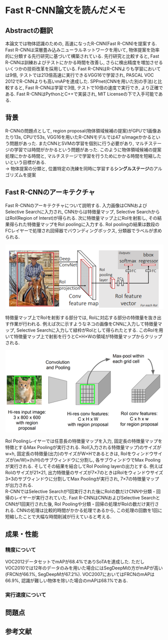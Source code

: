 # Fast R-CNN論文を読んだメモ

## Abstractの翻訳
本論文では物体認識のための, 高速になったR-CNN(Fast R-CNN)を提案する. Fast R-CNNは深層畳み込みニューラルネットワークを用いて, 物体提案を効率的に分類する先行研究に基づいて構築されている.
先行研究と比較すると, Fast R-CNNは訓練およびテストにかかる時間を改善し, さらに検出精度を増加させるいくつかの技術改革を採用している. Fast R-CNNはR-CNNよりも学習においては9倍, テストでは213倍高速に実行できるVGG16で学習され, PASCAL VOC 2012でR-CNNよりも高いmAPを達成した. SPPnet(CNNを用いた別の手法)と比較すると, Fast R-CNNは学習で3倍, テストで10倍の速度で実行でき, より正確である. Fast R-CNNはPythonとC++で実装され, MIT Licenseの下で入手可能である. 

## 背景
R-CNNの問題点として, region proposal(物体領域候補の提案)がGPUで1画像あたり13s, CPUで53s, VGG16を用いたR-CNNモデルでは47 s/imageかかるという問題があった. またCNNとSVMの学習を個別に行う必要があり, マルチステージの学習では時間がかかるという問題があった. このように物体領域候補の提案処理にかかる時間と, マルチステージで学習を行うためにかかる時間を短縮したいという目標がある.   
→ 物体提案の分類と, 位置特定の洗練を同時に学習する**シングルステージ**のアルゴリズムを提案

## Fast R-CNNのアーキテクチャ
Fast R-CNNのアーキテクチャについて説明する. 入力画像はCNNおよびSelective Searchに入力され, CNNからは特徴量マップ, Selective SearchからはRoI(Region of Interst)が得られる. 次に特徴量マップ上にRoIを射影し, その結果得られた特徴量マップをRoI poolingに入力する. RoI poolingの結果は数段のFCレイヤーで処理され回帰器でバウンディングボックス, 分類器でラベルが求められる.  

![faster-cnn-architecture](./images/fastr-cnn-architecture.png)

特徴量マップ上でRoIを射影する部分では, RoIに対応する部分の特徴量を抜き出す作業が行われる. 例えば次に示すようなネコの画像をCNNに入力して特徴量マップ, Selective Searchに入力して緑枠がRoIとして得られたとする. このRoIを用いて特徴量マップ上で射影を行うとC×H×Wの領域が特徴量マップからクリップされる.

![roi-intersection](./images/roi-pooling.png)

RoI Poolingレイヤーでは任意長の特徴量マップを入力, 固定長の特徴量マップを特徴とするMax Poolingが実行される. RoI(入力される特徴量マップ)のサイズがw×h, 固定長の特徴量(出力)のサイズがW×Hであるときは, RoIをウィンドウサイズが(w/W)×(h/H)のサブウィンドウに分割し, 各サブウィンドウでMax Poolingが実行される. そしてその結果を結合してRoI Pooling layerの出力とする. 例えばRoIのサイズが21×21, 出力特徴量のサイズが7×7のときはRoIをウィンドウサイズ3×3のサブウィンドウに分割してMax Poolingが実行され, 7×7の特徴量マップが出力される.  
R-CNNではSelective Searchが1回実行された後にRoIの数だけCNNや分類・回帰のレイヤーが実行されていた. Fast R-CNNはCNNおよびSelective SearchとCNNが1回実行された後, RoI Poolingや分類・回帰の処理がRoIの数だけ実行される. CNNの処理は比較的時間がかかる処理であるから, この処理の回数を1回に短縮したことで大幅な時間削減が行えていると考える.

## 成果・性能
### 精度について
VOC2012データセットでmAPが68.4%でありSoTAを達成した. ただしVOC2010では12年のデータのみを用いた場合にはSegDeepMの方がmAPが高い(FRCNが66.1%, SegDeepMが67.2%). VOC2007においてはFRCNのmAPは66.9%, 認識が難しい物体を除いた場合のmAPは68.1%である.

### 実行速度について


## 問題点
## 参考文献